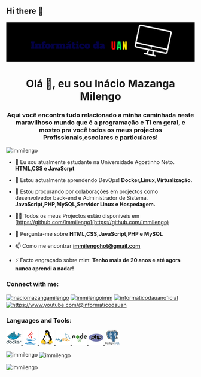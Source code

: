 ## Hi there 👋
![Meu Bunner](https://github.com/Immilengo/Comercio/blob/main/imagens/bunner.png?raw=true)
<!--
**Immilengo/immilengo** is a ✨ _special_ ✨ repository because its `README.md` (this file) appears on your GitHub profile.

Here are some ideas to get you started:

- 🔭 I’m currently working on ...
- 🌱 I’m currently learning ...
- 👯 I’m looking to collaborate on ...
- 🤔 I’m looking for help with ...
- 💬 Ask me about ...
- 📫 How to reach me: ...
- 😄 Pronouns: ...
- ⚡ Fun fact: ...
-->
<h1 align="center">Olá 👋, eu sou Inácio Mazanga Milengo</h1>
<h3 align="center">Aqui você encontra tudo relacionado a minha caminhada neste maravilhoso mundo que é a programação e TI em geral, e mostro pra você todos os meus projectos Profissionais,escolares e particulares!</h3>

<p align="left"> <img src="https://komarev.com/ghpvc/?username=immilengo&label=Profile%20views&color=0e75b6&style=flat" alt="immilengo" /> </p>

- 🔭 Eu sou atualmente estudante na Universidade Agostinho Neto. **HTML,CSS e JavaScrpt**

- 🌱 Estou actualmente aprendendo DevOps! **Docker,Linux,Virtualização.**

- 👯 Estou procurando por colaborações em projectos como desenvolvedor back-end e Administrador de Sistema. **JavaScript,PHP,MySQL,Servidor Linux e Hospedagem.**

- 👨‍💻 Todos os meus Projectos estão disponiveis em [https://github.com/Immilengo](https://github.com/Immilengo)

- 💬 Pergunta-me sobre **HTML,CSS,JavaScript,PHP e MySQL**

- 📫 Como me encontrar **immilengohot@gmail.com**

- ⚡ Facto engraçado sobre mim: **Tenho mais de 20 anos e até agora nunca aprendi a nadar!**

<h3 align="left">Connect with me:</h3>
<p align="left">
<a href="https://linkedin.com/in/inaciomazangamilengo" target="blank"><img align="center" src="https://raw.githubusercontent.com/rahuldkjain/github-profile-readme-generator/master/src/images/icons/Social/linked-in-alt.svg" alt="inaciomazangamilengo" height="30" width="40" /></a>
<a href="https://fb.com/immilengoimm" target="blank"><img align="center" src="https://raw.githubusercontent.com/rahuldkjain/github-profile-readme-generator/master/src/images/icons/Social/facebook.svg" alt="immilengoimm" height="30" width="40" /></a>
<a href="https://instagram.com/informaticodauanoficial" target="blank"><img align="center" src="https://raw.githubusercontent.com/rahuldkjain/github-profile-readme-generator/master/src/images/icons/Social/instagram.svg" alt="informaticodauanoficial" height="30" width="40" /></a>
<a href="https://www.youtube.com/c/https://www.youtube.com/@informaticodauan" target="blank"><img align="center" src="https://raw.githubusercontent.com/rahuldkjain/github-profile-readme-generator/master/src/images/icons/Social/youtube.svg" alt="https://www.youtube.com/@informaticodauan" height="30" width="40" /></a>
</p>

<h3 align="left">Languages and Tools:</h3>
<p align="left"><a href="https://www.docker.com/" target="_blank" rel="noreferrer"> <img src="https://raw.githubusercontent.com/devicons/devicon/master/icons/docker/docker-original-wordmark.svg" alt="docker" width="40" height="40"/> </a>
<a href="https://www.java.com" target="_blank" rel="noreferrer"> <img src="https://raw.githubusercontent.com/devicons/devicon/master/icons/java/java-original.svg" alt="java" width="40" height="40"/> </a>
<a href="https://www.linux.org/" target="_blank" rel="noreferrer"> <img src="https://raw.githubusercontent.com/devicons/devicon/master/icons/linux/linux-original.svg" alt="linux" width="40" height="40"/> </a>
<a href="https://www.mysql.com/" target="_blank" rel="noreferrer"> <img src="https://raw.githubusercontent.com/devicons/devicon/master/icons/mysql/mysql-original-wordmark.svg" alt="mysql" width="40" height="40"/> </a>
<a href="https://nodejs.org" target="_blank" rel="noreferrer"> <img src="https://raw.githubusercontent.com/devicons/devicon/master/icons/nodejs/nodejs-original-wordmark.svg" alt="nodejs" width="40" height="40"/> </a>
<a href="https://www.php.net" target="_blank" rel="noreferrer"> <img src="https://raw.githubusercontent.com/devicons/devicon/master/icons/php/php-original.svg" alt="php" width="40" height="40"/> </a>
<a href="https://www.postgresql.org" target="_blank" rel="noreferrer"> <img src="https://raw.githubusercontent.com/devicons/devicon/master/icons/postgresql/postgresql-original-wordmark.svg" alt="postgresql" width="40" height="40"/> </a></p>

<p><img align="left" src="https://github-readme-stats.vercel.app/api/top-langs?username=immilengo&show_icons=true&theme=dark&locale=en&layout=compact" alt="immilengo" /></p>

<p>&nbsp;<img align="center" src="https://github-readme-stats.vercel.app/api?username=immilengo&show_icons=true&theme=dark&locale=en" alt="immilengo" /></p>

<p><img align="center" src="https://github-readme-streak-stats.herokuapp.com/?user=immilengo&theme=dark" alt="immilengo" /></p>

